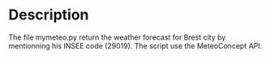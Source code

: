 # Description

The file mymeteo.py return the weather forecast for Brest city by mentionning his INSEE code (29019).
The script use the MeteoConcept API.
